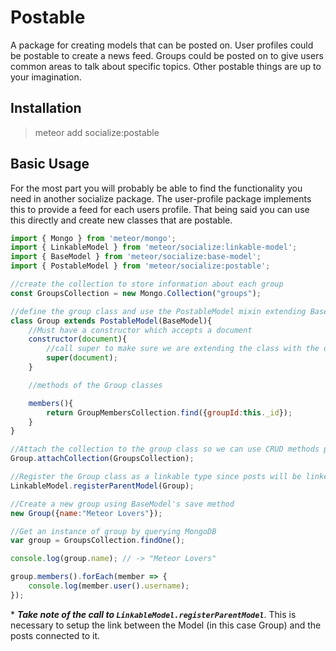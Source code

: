 # Postable #

A package for creating models that can be posted on. User profiles could be postable to create a news feed. Groups could be posted on to give users common areas to talk about specific topics. Other postable things are up to your imagination.

## Installation ##

>meteor add socialize:postable

## Basic Usage ##

For the most part you will probably be able to find the functionality you need in another socialize package. The user-profile package implements this to provide a feed for each users profile. That being said you can use this directly and create new classes that are postable.

```javascript
import { Mongo } from 'meteor/mongo';
import { LinkableModel } from 'meteor/socialize:linkable-model';
import { BaseModel } from 'meteor/socialize:base-model';
import { PostableModel } from 'meteor/socialize:postable';

//create the collection to store information about each group
const GroupsCollection = new Mongo.Collection("groups");

//define the group class and use the PostableModel mixin extending BaseModel.
class Group extends PostableModel(BaseModel){
    //Must have a constructor which accepts a document
    constructor(document){
        //call super to make sure we are extending the class with the document
        super(document);
    }

    //methods of the Group classes

    members(){
        return GroupMembersCollection.find({groupId:this._id});
    }
}

//Attach the collection to the group class so we can use CRUD methods provided by BaseModel
Group.attachCollection(GroupsCollection);

//Register the Group class as a linkable type since posts will be linked to a group.
LinkableModel.registerParentModel(Group);

//Create a new group using BaseModel's save method
new Group({name:"Meteor Lovers"});

//Get an instance of group by querying MongoDB
var group = GroupsCollection.findOne();

console.log(group.name); // -> "Meteor Lovers"

group.members().forEach(member => {
    console.log(member.user().username);
});
```

\* __*Take note of the call to `LinkableModel.registerParentModel`*__. This is necessary to setup the link between the Model (in this case Group) and the posts connected to it.
